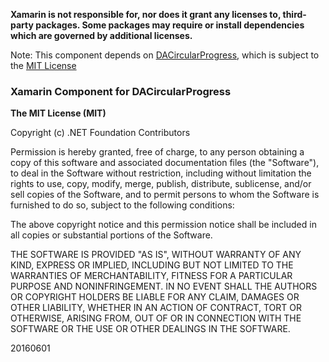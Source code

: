 **Xamarin is not responsible for, nor does it grant any licenses to, third-party packages. Some packages may require or install dependencies which are governed by additional licenses.**

Note: This component depends on [DACircularProgress](https://github.com/danielamitay/DACircularProgress), which is subject to the [MIT License](https://github.com/danielamitay/DACircularProgress/blob/master/LICENSE.md)

### Xamarin Component for DACircularProgress

**The MIT License (MIT)**

Copyright (c) .NET Foundation Contributors

Permission is hereby granted, free of charge, to any person obtaining a copy of this software and associated documentation files (the "Software"), to deal in the Software without restriction, including without limitation the rights to use, copy, modify, merge, publish, distribute, sublicense, and/or sell copies of the Software, and to permit persons to whom the Software is furnished to do so, subject to the following conditions:

The above copyright notice and this permission notice shall be included in all copies or substantial portions of the Software.

THE SOFTWARE IS PROVIDED "AS IS", WITHOUT WARRANTY OF ANY KIND, EXPRESS OR IMPLIED, INCLUDING BUT NOT LIMITED TO THE WARRANTIES OF MERCHANTABILITY, FITNESS FOR A PARTICULAR PURPOSE AND NONINFRINGEMENT. IN NO EVENT SHALL THE AUTHORS OR COPYRIGHT HOLDERS BE LIABLE FOR ANY CLAIM, DAMAGES OR OTHER LIABILITY, WHETHER IN AN ACTION OF CONTRACT, TORT OR OTHERWISE, ARISING FROM, OUT OF OR IN CONNECTION WITH THE SOFTWARE OR THE USE OR OTHER DEALINGS IN THE SOFTWARE.

20160601
